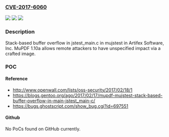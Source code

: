 ### [CVE-2017-6060](https://cve.mitre.org/cgi-bin/cvename.cgi?name=CVE-2017-6060)
![](https://img.shields.io/static/v1?label=Product&message=n%2Fa&color=blue)
![](https://img.shields.io/static/v1?label=Version&message=n%2Fa&color=blue)
![](https://img.shields.io/static/v1?label=Vulnerability&message=n%2Fa&color=brighgreen)

### Description

Stack-based buffer overflow in jstest_main.c in mujstest in Artifex Software, Inc. MuPDF 1.10a allows remote attackers to have unspecified impact via a crafted image.

### POC

#### Reference
- http://www.openwall.com/lists/oss-security/2017/02/18/1
- https://blogs.gentoo.org/ago/2017/02/17/mupdf-mujstest-stack-based-buffer-overflow-in-main-jstest_main-c/
- https://bugs.ghostscript.com/show_bug.cgi?id=697551

#### Github
No PoCs found on GitHub currently.

